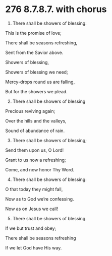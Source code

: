# 276 8.7.8.7. with chorus

1.  There shall be showers of blessing:

This is the promise of love;

There shall be seasons refreshing,

Sent from the Savior above.

Showers of blessing,

Showers of blessing we need;

Mercy-drops round us are falling,

But for the showers we plead.

2.  There shall be showers of blessing

Precious reviving again;

Over the hills and the valleys,

Sound of abundance of rain.

3.  There shall be showers of blessing;

Send them upon us, O Lord!

Grant to us now a refreshing;

Come, and now honor Thy Word.

4.  There shall be showers of blessing:

O that today they might fall,

Now as to God we’re confessing.

Now as on Jesus we call!

5.  There shall be showers of blessing.

If we but trust and obey;

There shall be seasons refreshing

If we let God have His way.

